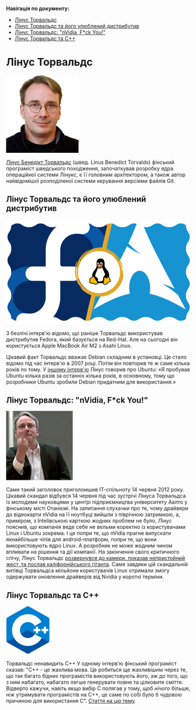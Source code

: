 **Навігація по документу:**
- [Лінус Торвальдс](#лінус-торвальдс)
- [Лінус Торвальдс та його улюблений дистрибутив](#лінус-торвальдс-та-його-улюблений-дистрибутив)
- [Лінус Торвальдс: "nVidia, F*ck You!"](#лінус-торвальдс-nvidia-fck-you)
- [Лінус Торвальдс та C++](#лінус-торвальдс-та-c)
# Лінус Торвальдс
 ![alt text](%D0%A1%D0%BB%D0%BE%D0%B9%202.png) 
 
 [Лінус Бенедікт Торвальдс](https://uk.wikipedia.org/wiki/%D0%9B%D1%96%D0%BD%D1%83%D1%81_%D0%A2%D0%BE%D1%80%D0%B2%D0%B0%D0%BB%D1%8C%D0%B4%D1%81) (швед. Linus Benedict Torvalds) фінський програміст шведського походження, започаткував розробку ядра операційної системи Лінукс, є її головним архітектором, а також автор найвідомішої розподіленої системи керування версіями файлів Git.
 ## Лінус Торвальдс та його улюблений дистрибутив
 ![alt text](fedora-vs-arch.png)
 
 З безлічі інтерв'ю відомо, що раніше Торвальдс використував дистрибутив Fedora, який базується на Red-Hat. Але на сьогодні він користується Apple MacBook Air  M2 з Asahi Linux. 
 
 Цікавий факт Торвальдс вважає Debian складним в установці. Це стало відомо під час інтерв'ю в 2007 році. Потім він повторив те ж саме кілька років по тому. У [іншому інтерв'ю](https://www.youtube.com/watch?v=bvJnGm25L-Q) Лінус говорив про Ubuntu: «Я пробував Ubuntu кілька разів за останніх кілька років, в основному, тому що розробники Ubuntu зробили Debian придатним для використання.»
 ## Лінус Торвальдс: "nVidia, F*ck You!"
 ![alt text](33b8f1072de106fd52729f21db838c01.png)
 
 Саме такий заголовок приголомшив IT-спільноту 14 червня 2012 року. Цікавий скандал відбувся 14 червня під час зустрічі Лінуса Торвальдса  із молодими науковцями у центрі підприємництва університету Аалто у фінському місті Отаніємі. На запитання слухачки про те, чому драйвери до відеокарти nVidia на її ноутбуці вийшли з піврічною затримкою, а, приміром, з Intelівською карткою жодних проблем не було, Лінус пояснив, що компанія веде себе не вельми коректно із користувачами Linux і Ubuntu зокрема. І це попри те, що nVidia прагне випускати якнайбільше чіпів для android-платформ, попри те, що вони використовують ядро Linux. А розробник не може жодним чином впливати на рішення та дії компанії. 
На закінчення свого критичного спічу, Лінус Торвальдс [розвернувся до камери, показав непристойний жест, та послав каліфорнійського гіганта](https://www.youtube.com/watch?v=OF_5EKNX0Eg).
Саме завдяки цій скандальній витівці Торвальдса мільйони користувачів Linux отримали змогу одержувати оновлення драйверів від Nvidia у короткі терміни.
## Лінус Торвальдс та C++
![alt text](%D0%A1%D0%BB%D0%BE%D0%B9%203.png)

Торвальдс ненавидить C++ У одному інтерв’ю  фінський програміст  сказав: "C++ - це жахлива мова.  Це робиться ще  жахливішим  через те, що так багато бідних програмістів 
використовують його, аж до того, що з ним набагато, набагато легше генерувати  повне та цілковите сміття. Відверто кажучи, навіть якщо вибір C полягав у тому, щоб *нічого* більше, ніж утримувати програмістів на C++, це саме по собі було б чудовою причиною для використання C".
[Стаття на цю тему](https://medium.com/nerd-for-tech/linus-torvalds-c-is-really-a-terrible-language-2248b839bee3).